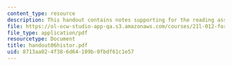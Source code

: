 ```yaml
---
content_type: resource
description: This handout contains notes supporting for the reading assignment.
file: https://ol-ocw-studio-app-qa.s3.amazonaws.com/courses/21l-012-forms-of-western-narrative-spring-2004/8713aa024f386d64109b0fbdf61c1e57_handout06histor.pdf
file_type: application/pdf
resourcetype: Document
title: handout06histor.pdf
uid: 8713aa02-4f38-6d64-109b-0fbdf61c1e57
---
```

